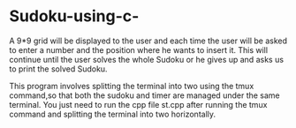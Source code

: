 # Sudoku-using-c-
A 9*9 grid will be displayed to the user and each time the user will be asked to enter a number and the position where he wants to insert it. This will continue until the user solves the whole Sudoku or he gives up and asks us to print the solved Sudoku.

This program involves splitting the terminal into two using the tmux command,so that both the sudoku and timer are managed under the same terminal. You just need to run the cpp file st.cpp after running the tmux command and splitting the terminal into two horizontally.
